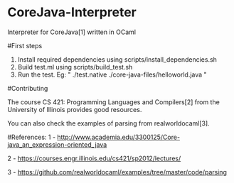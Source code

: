 # CoreJava-Interpreter
Interpreter for CoreJava[1] written in OCaml 

#First steps
1. Install required dependencies using scripts/install_dependencies.sh
2. Build test.ml using scripts/build_test.sh
3. Run the test. Eg: " ./test.native ./core-java-files/helloworld.java "








#Contributing

The course CS 421: Programming Languages and Compilers[2] from the University of Illinois provides good resources.

You can also check the examples of parsing from realworldocaml[3].







#References:
1 - http://www.academia.edu/3300125/Core-java_an_expression-oriented_java

2 - https://courses.engr.illinois.edu/cs421/sp2012/lectures/

3 - https://github.com/realworldocaml/examples/tree/master/code/parsing
